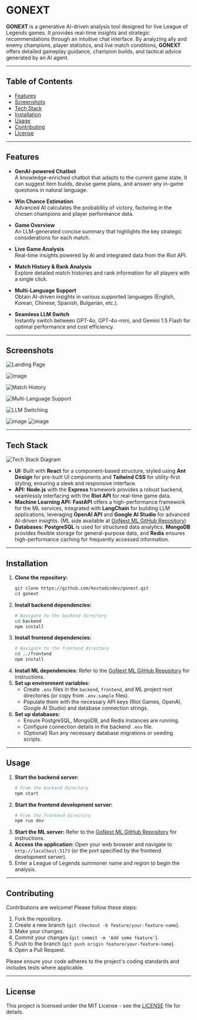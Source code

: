 # GONEXT

**GONEXT** is a generative AI-driven analysis tool designed for live League of Legends games. It provides real-time insights and strategic recommendations through an intuitive chat interface. By analyzing ally and enemy champions, player statistics, and live match conditions, **GONEXT** offers detailed gameplay guidance, champion builds, and tactical advice generated by an AI agent.

---

## Table of Contents

- [Features](#features)
- [Screenshots](#screenshots)
- [Tech Stack](#tech-stack)
- [Installation](#installation)
- [Usage](#usage)
- [Contributing](#contributing)
- [License](#license)

---

## Features

- **GenAI-powered Chatbot**  
  A knowledge-enriched chatbot that adapts to the current game state. It can suggest item builds, devise game plans, and answer any in-game questions in natural language.

- **Win Chance Estimation**  
  Advanced AI calculates the probability of victory, factoring in the chosen champions and player performance data.

- **Game Overview**  
  An LLM-generated concise summary that highlights the key strategic considerations for each match.

- **Live Game Analysis**  
  Real-time insights powered by AI and integrated data from the Riot API.

- **Match History & Rank Analysis**  
  Explore detailed match histories and rank information for all players with a single click.

- **Multi-Language Support**  
  Obtain AI-driven insights in various supported languages (English, Korean, Chinese, Spanish, Bulgarian, etc.).

- **Seamless LLM Switch**  
  Instantly switch between GPT-4o, GPT-4o-mini, and Gemini 1.5 Flash for optimal performance and cost efficiency.

---

## Screenshots

![Landing Page](https://github.com/user-attachments/assets/c8760878-2359-4612-b492-b0ebe4b2cd17)

![image](https://github.com/user-attachments/assets/31e31916-0aac-4565-a7da-3c133be8b6ef)

![Match History](https://github.com/user-attachments/assets/bfd8bd4e-78b6-4873-9a57-d207fbf54b61)

![Multi-Language Support](https://github.com/user-attachments/assets/52cf0982-39b7-42ec-ab11-fa112b9d1be2)

![LLM Switching](https://github.com/user-attachments/assets/95431b0e-8c4e-400d-b1ea-4c1b5d47ccb2)

![image](https://github.com/user-attachments/assets/9b07a0c6-f35a-47ff-9b7d-111835f315d5)
![image](https://github.com/user-attachments/assets/08b686f6-a810-41eb-b0b5-4e4b29d3ea3c)


---

## Tech Stack

![Tech Stack Diagram](https://github.com/user-attachments/assets/185dcec4-45da-4069-aafa-7847fbbc63a3)

- **UI:** Built with **React** for a component-based structure, styled using **Ant Design** for pre-built UI components and **Tailwind CSS** for utility-first styling, ensuring a sleek and responsive interface.
- **API:** **Node.js** with the **Express** framework provides a robust backend, seamlessly interfacing with the **Riot API** for real-time game data.
- **Machine Learning API:** **FastAPI** offers a high-performance framework for the ML services, integrated with **LangChain** for building LLM applications, leveraging **OpenAI API** and **Google AI Studio** for advanced AI-driven insights. (ML side available at [GoNext ML GitHub Repository](https://github.com/kostadindev/gonext-ml))
- **Databases:** **PostgreSQL** is used for structured data analytics, **MongoDB** provides flexible storage for general-purpose data, and **Redis** ensures high-performance caching for frequently accessed information.

---

## Installation

1.  **Clone the repository:**
    ```bash
    git clone https://github.com/kostadindev/gonext.git
    cd gonext
    ```
2.  **Install backend dependencies:**
    ```bash
    # Navigate to the backend directory
    cd backend
    npm install
    ```
3.  **Install frontend dependencies:**
    ```bash
    # Navigate to the frontend directory
    cd ../frontend
    npm install
    ```
4.  **Install ML dependencies:**
    Refer to the [GoNext ML GitHub Repository](https://github.com/kostadindev/gonext-ml) for instructions.
5.  **Set up environment variables:**
    - Create `.env` files in the `backend`, `frontend`, and ML project root directories (or copy from `.env.sample` files).
    - Populate them with the necessary API keys (Riot Games, OpenAI, Google AI Studio) and database connection strings.
6.  **Set up databases:**
    - Ensure PostgreSQL, MongoDB, and Redis instances are running.
    - Configure connection details in the backend `.env` file.
    - (Optional) Run any necessary database migrations or seeding scripts.

---

## Usage

1.  **Start the backend server:**
    ```bash
    # From the backend directory
    npm start
    ```
2.  **Start the frontend development server:**
    ```bash
    # From the frontend directory
    npm run dev
    ```
3.  **Start the ML server:**
    Refer to the [GoNext ML GitHub Repository](https://github.com/kostadindev/gonext-ml) for instructions.
4.  **Access the application:**
    Open your web browser and navigate to `http://localhost:5173` (or the port specified by the frontend development server).
5.  Enter a League of Legends summoner name and region to begin the analysis.

---

## Contributing

Contributions are welcome! Please follow these steps:

1.  Fork the repository.
2.  Create a new branch (`git checkout -b feature/your-feature-name`).
3.  Make your changes.
4.  Commit your changes (`git commit -m 'Add some feature'`).
5.  Push to the branch (`git push origin feature/your-feature-name`).
6.  Open a Pull Request.

Please ensure your code adheres to the project's coding standards and includes tests where applicable.

---

## License

This project is licensed under the MIT License - see the [LICENSE](LICENSE) file for details.

